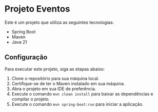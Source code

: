 # Projeto Eventos

Este é um projeto que utiliza as seguintes tecnologias:

- Spring Boot
- Maven
- Java 21

## Configuração

Para executar este projeto, siga as etapas abaixo:

1. Clone o repositório para sua máquina local.
2. Certifique-se de ter o Maven instalado em sua máquina.
3. Abra o projeto em sua IDE de preferência.
4. Execute o comando `mvn clean install` para baixar as dependências e compilar o projeto.
5. Execute o comando `mvn spring-boot:run` para iniciar a aplicação.
